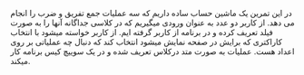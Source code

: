 در این تمرین یک ماشین حساب ساده داریم که سه عملیات جمع تفریق و ضرب را انجام می دهد.
از کاربر دو عدد به عنوان ورودی میگیریم که در کلاسی جداگانه آنها را به صورت فیلد تعریف کرده و در برنامه از کاربر گرفته ایم.
از کاربر خواسته میشود با انتخاب کاراکتری که برایش در صفحه نمایش میشود انتخاب کند که دنبال چه عملیاتی بر روی اعداد هست.
عملیات به صورت متد درکلاس تعریف شده و در یک سوییچ کیس برنامه کار میکند.